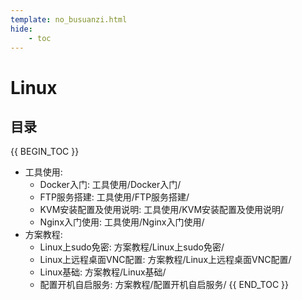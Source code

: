 ```yaml
---
template: no_busuanzi.html
hide:
    - toc
---
```

# Linux

## 目录

{{ BEGIN_TOC }}
- 工具使用:
  - Docker入门: 工具使用/Docker入门/
  - FTP服务搭建: 工具使用/FTP服务搭建/
  - KVM安装配置及使用说明: 工具使用/KVM安装配置及使用说明/
  - Nginx入门使用: 工具使用/Nginx入门使用/
- 方案教程:
  - Linux上sudo免密: 方案教程/Linux上sudo免密/
  - Linux上远程桌面VNC配置: 方案教程/Linux上远程桌面VNC配置/
  - Linux基础: 方案教程/Linux基础/
  - 配置开机自启服务: 方案教程/配置开机自启服务/
{{ END_TOC }}